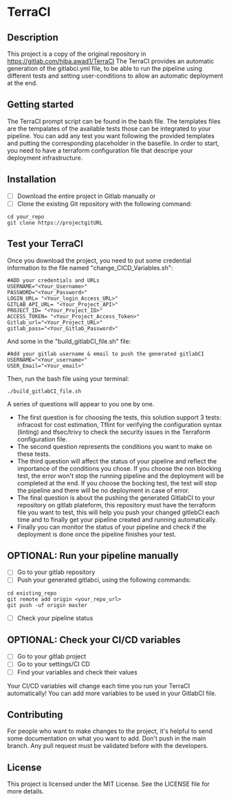 # TerraCI

## Description
This project is a copy of the original repository in https://gitlab.com/hiba.awad1/TerraCI
The TerraCI provides an automatic generation of the gitlabci.yml file, to be able to run the pipeline using different tests and setting user-conditions to allow an automatic deployment at the end.

## Getting started

The TerraCI prompt script can be found in the bash file. The templates files are the tempalates of the available tests those can be integrated to your pipeline. You can add any test you want following the provided templates and putting the corresponding placeholder in the basefile. In order to start, you need to have a terraform configuration file that descripe your deployment infrastructure.

## Installation

- [ ] Download the entire project in Gitlab manually
or
- [ ] Clone the existing Git repository with the following command:

```
cd your_repo
git clone https://projectgitURL
```

## Test your TerraCI

Once you download the project, you need to put some credential information to the file named "change_CICD_Variables.sh":
```
#ADD your credentials and URLs
USERNAME="<Your_Username>"
PASSWORD="<Your_Password>"
LOGIN_URL= "<Your_login_Access_URL>"
GITLAB_API_URL= "<Your_Project_API>"
PROJECT_ID= "<Your_Project_ID>"
ACCESS_TOKEN= "<Your_Project_Access_Token>"
Gitlab_url="<Your_Project_URL>"
gitlab_pass="<Your_Gitlab_Password>"

```
And some in the "build_gitlabCI_file.sh" file:

```
#Add your gitlab username & email to push the generated gitlabCI
USERNAME="<Your_username>"
USER_Email="<Your_email>"
```





Then, run the bash file using your terminal:
```
./build_gitlabCI_file.sh
```
A series of questions will appear to you one by one.
- The first question is for choosing the tests, this solution support 3 tests: infracost for cost estimation, Tflint for verifying the configuration syntax (linting) and tfsec/trivy to check the security issues in the Terraform configuration file.
- The second question represents the conditions you want to make on these tests.
- The third question will affect the status of your pipeline and reflect the importance of the conditions you chose. If you choose the non blocking test, the error won't stop the running pipeline and the deployment will be completed at the end. If you choose the bocking test, the test will stop the pipeline and there will be no deployment in case of error.
- The final question is about the pushing the generated GitlabCI to your repository on gitlab plateform, this repository must have the terraform file you want to test, this will help you push your changed gitlebCI each time and to finally get your pipeline created and running automatically.
- Finally you can monitor the status of your pipeline and check if the deployment is done once the pipeline finishes your test.

## OPTIONAL: Run your pipeline manually

- [ ] Go to your gitlab repository
- [ ] Push your generated gitlabci, using the following commands: 
```
cd existing_repo
git remote add origin <your_repo_url>
git push -uf origin master
```
- [ ] Check your pipeline status

## OPTIONAL: Check your CI/CD variables 

- [ ] Go to your gitlab project
- [ ] Go to your settings/CI CD
- [ ] Find your variables and check their values

Your CI/CD variables will change each time you run your TerraCI automatically!
You can add more variables to be used in your GitlabCI file.

## Contributing

For people who want to make changes to the project, it's helpful to send some documentation on what you want to add. 
Don't push in the main branch. Any pull request must be validated before with the developers.


## License
This project is licensed under the MIT License. See the LICENSE file for more details.
